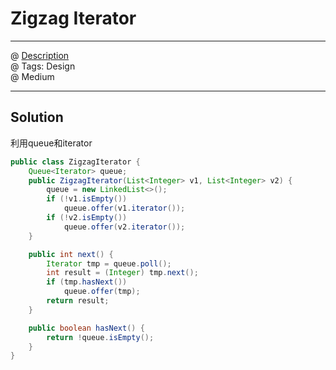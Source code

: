 # Zigzag Iterator
------------------
@ [Description](https://leetcode.com/problems/zigzag-iterator/)  
@ Tags: Design    
@ Medium

------------------
## Solution
利用queue和iterator
```java
public class ZigzagIterator {
    Queue<Iterator> queue;
    public ZigzagIterator(List<Integer> v1, List<Integer> v2) {
        queue = new LinkedList<>();
        if (!v1.isEmpty()) 
            queue.offer(v1.iterator());
        if (!v2.isEmpty()) 
            queue.offer(v2.iterator());
    }

    public int next() {
        Iterator tmp = queue.poll();
        int result = (Integer) tmp.next();
        if (tmp.hasNext())
            queue.offer(tmp);
        return result;
    }

    public boolean hasNext() {
        return !queue.isEmpty();
    }
}
```
